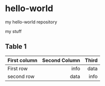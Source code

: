 # hello-world
my hello-world repository

my stuff

## Table 1
| First column | Second Column | Third |
|:--|--:|--:|
|First row|info|data|
|second row|data|info|